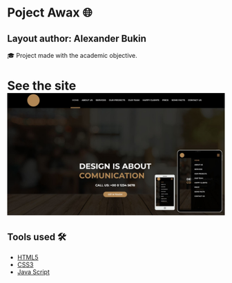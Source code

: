 # Poject Awax 🌐
## Layout author: Alexander Bukin 

<p> 
🎓 Project made with the academic objective.
</p>

<h1> 
See the site </br>
    <a href=""> 
        <img src="media/Responsive.jpg">
    </a>

</h1>

## Tools used 🛠️

- [HTML5](https://developer.mozilla.org/pt-BR/docs/Web/HTML/Element)
- [CSS3](https://developer.mozilla.org/pt-BR/docs/Web/CSS)
- [Java Script](https://developer.mozilla.org/pt-BR/docs/Web/JavaScript)